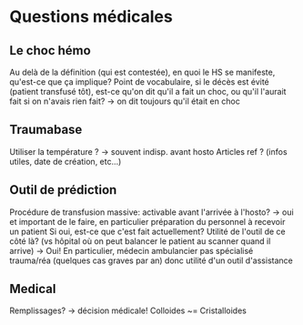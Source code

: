 # Questions médicales

## Le choc hémo
Au delà de la définition (qui est contestée), en quoi le HS se manifeste, qu'est-ce que ça implique?
Point de vocabulaire, si le décès est évité (patient transfusé tôt), est-ce qu'on dit qu'il a fait un choc, ou qu'il l'aurait fait si on n'avais rien fait?
-> on dit toujours qu'il était en choc
## Traumabase
Utiliser la température ? -> souvent indisp. avant hosto
Articles ref ? (infos utiles, date de création, etc...)

## Outil de prédiction
Procédure de transfusion massive: activable avant l'arrivée à l'hosto?
-> oui et important de le faire, en particulier préparation du personnel à recevoir un patient
Si oui, est-ce que c'est fait actuellement? Utilité de l'outil de ce côté là? (vs hôpital où on peut balancer le patient au scanner quand il arrive)
-> Oui! En particulier, médecin ambulancier pas spécialisé trauma/réa (quelques cas graves par an) donc utilité d'un outil d'assistance

## Medical
Remplissages? -> décision médicale! Colloides ~= Cristalloides


